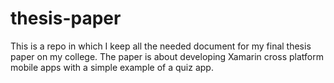 # thesis-paper
This is a repo in which I keep all the needed document for my final thesis paper on my college. The paper is about developing Xamarin cross platform mobile apps with a simple example of a quiz app.
